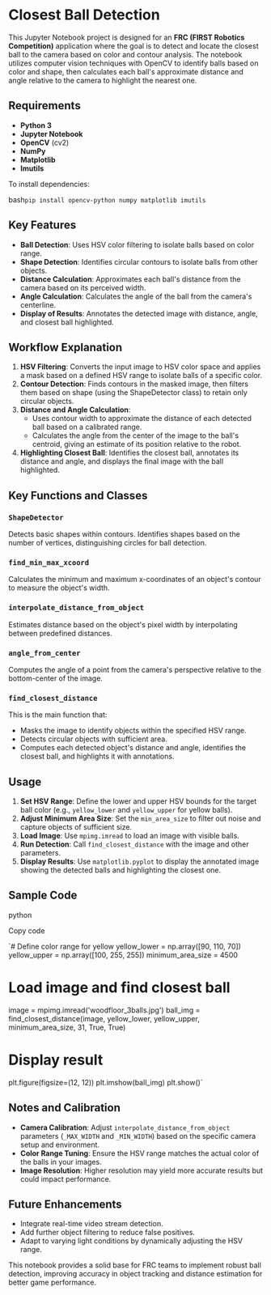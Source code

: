 Closest Ball Detection
==============================

This Jupyter Notebook project is designed for an **FRC (FIRST Robotics Competition)** application where the goal is to detect and locate the closest ball to the camera based on color and contour analysis. The notebook utilizes computer vision techniques with OpenCV to identify balls based on color and shape, then calculates each ball's approximate distance and angle relative to the camera to highlight the nearest one.

Requirements
------------

-   **Python 3**
-   **Jupyter Notebook**
-   **OpenCV** (cv2)
-   **NumPy**
-   **Matplotlib**
-   **Imutils**

To install dependencies:

bash`pip install opencv-python numpy matplotlib imutils`

Key Features
------------

-   **Ball Detection**: Uses HSV color filtering to isolate balls based on color range.
-   **Shape Detection**: Identifies circular contours to isolate balls from other objects.
-   **Distance Calculation**: Approximates each ball's distance from the camera based on its perceived width.
-   **Angle Calculation**: Calculates the angle of the ball from the camera's centerline.
-   **Display of Results**: Annotates the detected image with distance, angle, and closest ball highlighted.

Workflow Explanation
--------------------

1.  **HSV Filtering**: Converts the input image to HSV color space and applies a mask based on a defined HSV range to isolate balls of a specific color.
2.  **Contour Detection**: Finds contours in the masked image, then filters them based on shape (using the ShapeDetector class) to retain only circular objects.
3.  **Distance and Angle Calculation**:
    -   Uses contour width to approximate the distance of each detected ball based on a calibrated range.
    -   Calculates the angle from the center of the image to the ball's centroid, giving an estimate of its position relative to the robot.
4.  **Highlighting Closest Ball**: Identifies the closest ball, annotates its distance and angle, and displays the final image with the ball highlighted.

Key Functions and Classes
-------------------------

### `ShapeDetector`

Detects basic shapes within contours. Identifies shapes based on the number of vertices, distinguishing circles for ball detection.

### `find_min_max_xcoord`

Calculates the minimum and maximum x-coordinates of an object's contour to measure the object's width.

### `interpolate_distance_from_object`

Estimates distance based on the object's pixel width by interpolating between predefined distances.

### `angle_from_center`

Computes the angle of a point from the camera's perspective relative to the bottom-center of the image.

### `find_closest_distance`

This is the main function that:

-   Masks the image to identify objects within the specified HSV range.
-   Detects circular objects with sufficient area.
-   Computes each detected object's distance and angle, identifies the closest ball, and highlights it with annotations.

Usage
-----

1.  **Set HSV Range**: Define the lower and upper HSV bounds for the target ball color (e.g., `yellow_lower` and `yellow_upper` for yellow balls).
2.  **Adjust Minimum Area Size**: Set the `min_area_size` to filter out noise and capture objects of sufficient size.
3.  **Load Image**: Use `mpimg.imread` to load an image with visible balls.
4.  **Run Detection**: Call `find_closest_distance` with the image and other parameters.
5.  **Display Results**: Use `matplotlib.pyplot` to display the annotated image showing the detected balls and highlighting the closest one.

Sample Code
-----------

python

Copy code

`# Define color range for yellow
yellow_lower = np.array([90, 110, 70])
yellow_upper = np.array([100, 255, 255])
minimum_area_size = 4500

# Load image and find closest ball
image = mpimg.imread('woodfloor_3balls.jpg')
ball_img = find_closest_distance(image, yellow_lower, yellow_upper, minimum_area_size, 31, True, True)

# Display result
plt.figure(figsize=(12, 12))
plt.imshow(ball_img)
plt.show()`

Notes and Calibration
---------------------

-   **Camera Calibration**: Adjust `interpolate_distance_from_object` parameters (`_MAX_WIDTH` and `_MIN_WIDTH`) based on the specific camera setup and environment.
-   **Color Range Tuning**: Ensure the HSV range matches the actual color of the balls in your images.
-   **Image Resolution**: Higher resolution may yield more accurate results but could impact performance.

Future Enhancements
-------------------

-   Integrate real-time video stream detection.
-   Add further object filtering to reduce false positives.
-   Adapt to varying light conditions by dynamically adjusting the HSV range.

This notebook provides a solid base for FRC teams to implement robust ball detection, improving accuracy in object tracking and distance estimation for better game performance.

